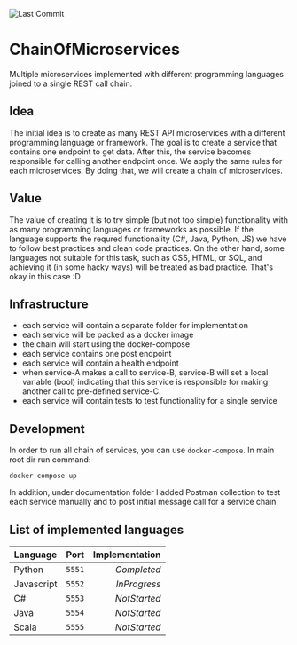 ![Last Commit](https://img.shields.io/github/last-commit/valentk777/ChainOfMicroservices.svg)

# ChainOfMicroservices
Multiple microservices implemented with different programming languages joined to a single REST call chain.

## Idea 
The initial idea is to create as many REST API microservices with a different programming language or framework. The goal is to create a service that contains one endpoint to get data. After this, the service becomes responsible for calling another endpoint once. We apply the same rules for each microservices. By doing that, we will create a chain of microservices.

## Value
The value of creating it is to try simple (but not too simple) functionality with as many programming languages or frameworks as possible. If the language supports the requred functionality (C#, Java, Python, JS) we have to follow best practices and clean code practices. On the other hand, some languages not suitable for this task, such as CSS, HTML, or SQL, and achieving it (in some hacky ways) will be treated as bad practice. That's okay in this case :D 

## Infrastructure
- each service will contain a separate folder for implementation
- each service will be packed as a docker image
- the chain will start using the docker-compose
- each service contains one post endpoint
- each service will contain a health endpoint
- when service-A makes a call to service-B, service-B will set a local variable (bool) indicating that this service is responsible for making another call to pre-defined service-C.
- each service will contain tests to test functionality for a single service

## Development
In order to run all chain of services, you can use `docker-compose`. In main root dir run command: 
```
docker-compose up
```
In addition, under documentation folder I added Postman collection to test each service manually and to post initial message call for a service chain.

## List of implemented languages

| Language   | Port   | Implementation |
| ---------- |:------:| --------------:|
| Python     | `5551` | *Completed*    |
| Javascript | `5552` | *InProgress*   |
| C#         | `5553` | *NotStarted*   |
| Java       | `5554` | *NotStarted*   |
| Scala      | `5555` | *NotStarted*   |
